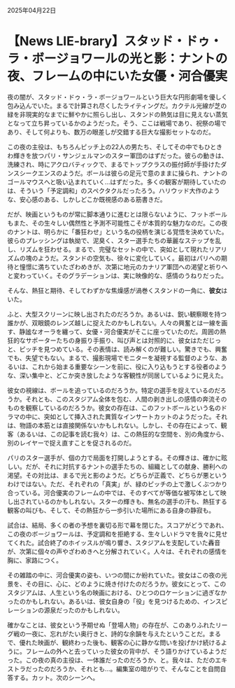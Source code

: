 2025年04月22日

# 【News LIE-brary】スタッド・ドゥ・ラ・ボージョワールの光と影：ナントの夜、フレームの中にいた女優・河合優実

夜の闇が、スタッド・ドゥ・ラ・ボージョワールという巨大な円形劇場を優しく包み込んでいた。まるで計算され尽くしたライティングだ。カクテル光線が芝の緑を非現実的なまでに鮮やかに照らし出し、スタンドの熱気は目に見えない蒸気となって立ち昇っているかのようだった。そう、ここは戦場であり、祝祭の場であり、そして何よりも、数万の眼差しが交錯する巨大な撮影セットなのだ。

この夜の主役は、もちろんピッチ上の22人の男たち、そしてその中でもひときわ輝きを放つパリ・サンジェルマンのスター軍団のはずだった。彼らの動きは、洗練され、時にアクロバティックで、まるでトップクラスの振付師が手掛けたダンスシークエンスのようだ。ボールは彼らの足元で意のままに操られ、ナントのゴールマウスへと吸い込まれていく…はずだった。多くの観客が期待していたのは、そういう「予定調和」のスペクタクルだったろう。ハリウッド大作のような、安心感のある、しかしどこか既視感のある筋書きだ。

だが、映画というものが常に脚本通りに進むとは限らないように、フットボールもまた、その生々しい偶然性と予測不可能性こそが本質的な魅力なのだ。この夜のナントは、明らかに「番狂わせ」という名の役柄を演じる覚悟を決めていた。彼らのプレッシングは執拗で、泥臭く、スター選手たちの華麗なステップを乱し、リズムを狂わせる。まるで、完璧なセットの中で、突如として現れたリアリズムの塊のようだ。スタンドの空気も、徐々に変化していく。最初はパリへの期待と憧憬に満ちていたざわめきが、次第に地元のカナリア軍団への渇望と祈りへと変わっていく。そのグラデーションは、実に映像的な、感情のうねりだった。

そんな、熱狂と期待、そしてわずかな焦燥感が渦巻くスタンドの一角に、**彼女**はいた。

ふと、大型スクリーンに映し出されたのだろうか。あるいは、鋭い観察眼を持つ誰かが、双眼鏡のレンズ越しに捉えたのかもしれない。人々の興奮とは一線を画す、静謐なオーラを纏って、女優・河合優実がそこに座っていたのだ。周囲の熱狂的なサポーターたちの身振り手振り、叫び声とは対照的に、彼女はただじっと、ピッチを見つめている。その表情は、読み解くのが難しい。驚きでも、興奮でも、失望でもない。まるで、撮影現場でモニターを凝視する監督のような、あるいは、これから始まる重要なシーンを前に、役に入り込もうとする役者のような、深い集中と、どこか突き放したような客観性が同居しているように見えた。

彼女の視線は、ボールを追っているのだろうか。特定の選手を捉えているのだろうか。それとも、このスタジアム全体を包む、人間の剥き出しの感情の奔流そのものを観察しているのだろうか。彼女の存在は、このフットボールという名のドラマの中に、突如として挿入された異質なインサートカットのようだった。それは、物語の本筋とは直接関係ないかもしれない。しかし、その存在によって、観客（あるいは、この記事を読む我々）は、この熱狂的な空間を、別の角度から、別のレイヤーで捉え直すことを促されるのだ。

パリのスター選手が、個の力で局面を打開しようとする。その輝きは、確かに眩しい。だが、それに対抗するナントの選手たちの、組織としての献身、勝利への渇望。その対比は、まるで光と影のようだ。どちらが正義で、どちらが悪というわけではない。ただ、それぞれの「真実」が、緑のピッチの上で激しくぶつかり合っている。河合優実のフレームの中では、そのすべてが等価な被写体として映し出されているのかもしれない。スターの輝きも、無名の選手の汗も、熱狂する観客の叫びも、そして、その熱狂から一歩引いた場所にある自身の静寂も。

試合は、結局、多くの者の予想を裏切る形で幕を閉じた。スコアがどうであれ、この夜のボージョワールは、予定調和を拒絶する、生々しいドラマを我々に見せてくれた。試合終了のホイッスルが鳴り響き、スタジアムを支配していた轟音が、次第に個々の声やざわめきへと分解されていく。人々は、それぞれの感情を胸に、家路につく。

その雑踏の中に、河合優実の姿も、いつの間にか紛れていた。彼女はこの夜の光景を、その目に、心に、どのように焼き付けたのだろうか。彼女にとって、このスタジアムは、人生という名の映画における、ひとつのロケーションに過ぎなかったのかもしれない。あるいは、彼女自身の「役」を見つけるための、インスピレーションの源泉だったのかもしれない。

確かなことは、彼女という予期せぬ「登場人物」の存在が、このありふれたリーグ戦の一夜に、忘れがたい奥行きと、詩的な余韻を与えたということだ。まるで、優れた映画が、観終わった後も、観客の心に静かな問いを投げかけ続けるように。フレームの外へと去っていった彼女の背中が、そう語りかけているようだった。この夜の真の主役は、一体誰だったのだろうか、と。我々は、ただのエキストラだったのだろうか、それとも…。編集室の暗がりで、そんなことを自問自答する。カット。次のシーンへ。